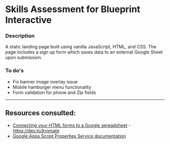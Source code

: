 # Skills Assessment for Blueprint Interactive

### Description
A static landing page built using vanilla JavaScript, HTML, and CSS. The page includes a sign up form which saves data to an external Google Sheet upon submission.

### To do's
* Fix banner image overlay issue
* Mobile hamburger menu functionality
* Form validation for phone and Zip fields

---

## Resources consulted:
* [Connecting your HTML forms to a Google spreadsheet](https://dev.to/kromate/connecting-your-html-forms-to-a-google-spreadsheet-p9h) - https://dev.to/kromate
* [Google Apps Script Properties Service documentation](https://developers.google.com/apps-script/guides/properties)
